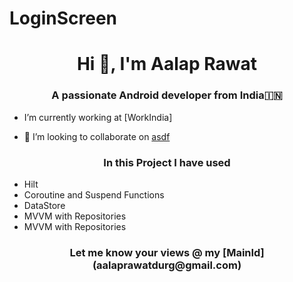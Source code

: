 # LoginScreen

<h1 align="center">Hi 👋, I'm Aalap Rawat</h1>
<h3 align="center">A passionate Android developer from India🇮🇳</h3>

- I’m currently working at [WorkIndia]

- 👯 I’m looking to collaborate on [asdf](adfs)

<h3 align="center">In this Project I have used </h3>

- Hilt
- Coroutine and Suspend Functions
- DataStore
- MVVM with Repositories
- MVVM with Repositories

<h3 align="center">Let me know your views @ my [MainId](aalaprawatdurg@gmail.com) </h3>